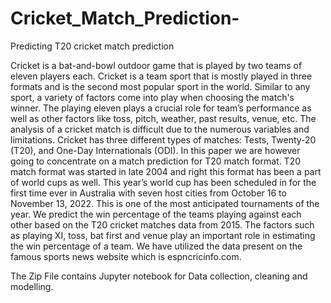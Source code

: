 # Cricket_Match_Prediction-
Predicting T20 cricket match prediction


Cricket is a bat-and-bowl outdoor game that is played by two teams of eleven players each. Cricket is a team sport that is mostly played in three formats and is the second most popular sport in the world. Similar to any sport, a variety of factors come into play when choosing the match's winner. The playing eleven plays a crucial role for team’s performance as well as other factors like toss, pitch, weather, past results, venue, etc. The analysis of a cricket match is difficult due to the numerous variables and limitations. Cricket has three different types of matches: Tests, Twenty-20 (T20), and One-Day Internationals (ODI). In this paper we are however going to concentrate on a match prediction for T20 match format. T20 match format was started in late 2004 and right this format has been a part of world cups as well. This year’s world cup has been scheduled in for the first time ever in Australia with seven host cities from October 16 to November 13, 2022. This is one of the most anticipated tournaments of the year.  We predict the win percentage of the teams playing against each other based on the T20 cricket matches data from 2015. The factors such as playing XI, toss, bat first and venue play an important role in estimating the win percentage of a team. We have utilized the data present on the famous sports news website which is espncricinfo.com.


The Zip File contains Jupyter notebook for Data collection, cleaning and modelling. 
